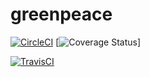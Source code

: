# greenpeace
[![CircleCI](https://circleci.com/gh/greenpeace-wits/greenpeace.svg?style=svg)](https://circleci.com/gh/greenpeace-wits/greenpeace)
[![Coverage Status](https://coveralls.io/repos/github/greenpeace-wits/greenpeace/badge.svg?branch=master)]

[![TravisCI](https://travis-ci.com/greenpeace-wits/greenpeace.svg?branch=master)](https://travis-ci.com/greenpeace-wits/greenpeace)
